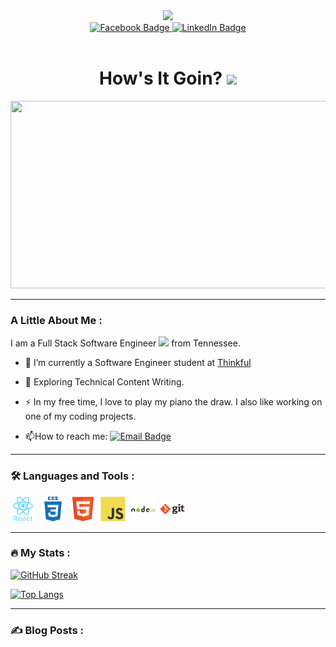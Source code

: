 <div id="header" align="center">
  <img src="https://engineerpatterson.com/images/ep-logo.png" width="550px"/>
  <div id="badges">
    <a href="https://www.facebook.com/engineerpatterson">
      <img src="https://img.shields.io/badge/Facebook-blue?style=for-the-badge&logo=facebook&logoColor=white" alt="Facebook Badge"/>
    </a>
    <a href="https://www.linkedin.com/in/engineerpatterson">
      <img src="https://img.shields.io/badge/LinkedIn-blue?style=for-the-badge&logo=linkedin&logoColor=white" alt="LinkedIn Badge"/>
    </a>
  </div>
  <img src="https://komarev.com/ghpvc/?username=BountyFiveO&style=flat-square&color=blue" alt=""/>
  <h1>
    How's It Goin?
    <img src="https://media.giphy.com/media/hvRJCLFzcasrR4ia7z/giphy.gif" width="30px"/>
  </h1>
</div>
<div align="center">
  <img src="https://media.giphy.com/media/dWesBcTLavkZuG35MI/giphy.gif" width="600" height="300"/>
</div>

---

### A Little About Me :
I am a Full Stack Software Engineer <img src="https://media.giphy.com/media/WUlplcMpOCEmTGBtBW/giphy.gif" width="30"> from Tennessee.
- :telescope: I’m currently a Software Engineer student at <a href="https://www.thinkful.com">Thinkful</a> 

- :seedling: Exploring Technical Content Writing.

- :zap: In my free time, I love to play my piano the draw. I also like working on one of my coding projects.

- :mailbox:How to reach me: [![Email Badge](https://img.shields.io/badge/?style=flat&logo=Email&logoColor=white)](mailto:shawn@engineerpatterson.com/)

---

### :hammer_and_wrench: Languages and Tools :
<div>
  <img src="https://github.com/devicons/devicon/blob/master/icons/react/react-original-wordmark.svg" title="React" alt="React" width="40" height="40"/>&nbsp;
  <img src="https://github.com/devicons/devicon/blob/master/icons/css3/css3-plain-wordmark.svg"  title="CSS3" alt="CSS" width="40" height="40"/>&nbsp;
  <img src="https://github.com/devicons/devicon/blob/master/icons/html5/html5-original.svg" title="HTML5" alt="HTML" width="40" height="40"/>&nbsp;
  <img src="https://github.com/devicons/devicon/blob/master/icons/javascript/javascript-original.svg" title="JavaScript" alt="JavaScript" width="40" height="40"/>&nbsp;
  <img src="https://github.com/devicons/devicon/blob/master/icons/nodejs/nodejs-original-wordmark.svg" title="NodeJS" alt="NodeJS" width="40" height="40"/>&nbsp;
  <img src="https://github.com/devicons/devicon/blob/master/icons/git/git-original-wordmark.svg" title="Git" **alt="Git" width="40" height="40"/>
</div>

---

### :fire: My Stats :
[![GitHub Streak](https://github-readme-streak-stats.herokuapp.com?user=BountyFiveO&theme=github-dark&border_radius=10&date_format=%5BY%20%5DM%20j&fire=CB5413&stroke=21F96E&background=1E1D1A)](https://git.io/streak-stats)

[![Top Langs](https://github-readme-stats.vercel.app/api/top-langs/?username=BountyFiveO&layout=compact&theme=vision-friendly-dark)](https://github.com/anuraghazra/github-readme-stats)

---

### :writing_hand: Blog Posts :
<!-- BLOG-POST-LIST:START -->
<!-- BLOG-POST-LIST:END -->

